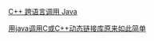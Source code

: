 [C++ 跨语言调用 Java](https://www.cnblogs.com/wanghaiyang1930/p/6604319.html)

[用java调用C或C++动态链接库原来如此简单](https://blog.csdn.net/javaniuniu/article/details/68923206)

